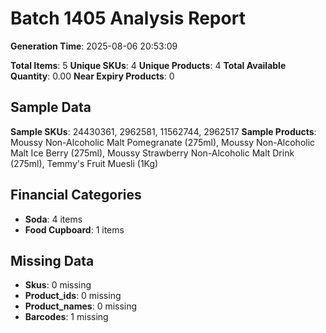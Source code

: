 # Batch 1405 Analysis Report

**Generation Time**: 2025-08-06 20:53:09

**Total Items**: 5
**Unique SKUs**: 4
**Unique Products**: 4
**Total Available Quantity**: 0.00
**Near Expiry Products**: 0

## Sample Data
**Sample SKUs**: 24430361, 2962581, 11562744, 2962517
**Sample Products**: Moussy Non-Alcoholic Malt Pomegranate (275ml), Moussy Non-Alcoholic Malt Ice Berry (275ml), Moussy Strawberry Non-Alcoholic Malt Drink (275ml), Temmy's Fruit Muesli (1Kg)

## Financial Categories
- **Soda**: 4 items
- **Food Cupboard**: 1 items

## Missing Data
- **Skus**: 0 missing
- **Product_ids**: 0 missing
- **Product_names**: 0 missing
- **Barcodes**: 1 missing
